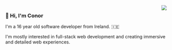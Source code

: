 <img src="https://lanyard-profile-readme.vercel.app/api/843135686173392946" align="right" />

### :wave: Hi, I'm Conor

I'm a 16 year old software developer from Ireland. 🇮🇪 

I'm mostly interested in full-stack web development and creating immersive and detailed web experiences.


